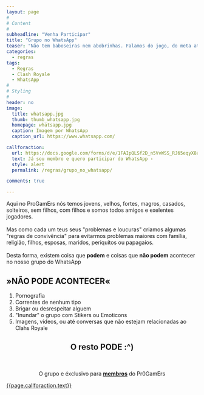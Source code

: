 ```yaml
---
layout: page
#
# Content
#
subheadline: "Venha Participar"
title: "Grupo no WhatsApp"
teaser: "Não tem baboseiras nem abobrinhas. Falamos do jogo, do meta atual, de estratégias, patentes, batalhas, decks, etc. Vale a pena participar!"
categories:
  - regras
tags:
  - Regras
  - Clash Royale
  - WhatsApp
#
# Styling
#
header: no
image:
  title: whatsapp.jpg
  thumb: thumb_whatsapp.jpg
  homepage: whatsapp.jpg
  caption: Imagem por WhatsApp
  caption_url: https://www.whatsapp.com/

callforaction:
  url: https://docs.google.com/forms/d/e/1FAIpQLSf2D_n5VvWSS_RJ65eqyX8ahNY752iIY7_DyQVFcGZwQJ2WdA/viewform
  text: Já sou membro e quero participar do WhatsApp ›
  style: alert
  permalink: /regras/grupo_no_whatsapp/

comments: true

---
```


<p> Aqui no ProGamErs nós temos jovens, velhos, fortes, magros, casados, solteiros, sem filhos, com filhos e somos todos amigos e exelentes jogadores. <br><br>
Mas como cada um teus seus "problemas e loucuras" criamos algumas "regras de convivência" para evitarmos problemas maiores com família, religião, filhos, esposas, maridos, periquitos ou papagaios. <br><br>
Desta forma, existem coisa que <strong>podem</strong> e coisas que <strong>não podem</strong> acontecer no nosso grupo do WhatsApp</p>  

## »NÃO PODE ACONTECER«
<ol>
<li>Pornografia</li>
<li>Correntes de nenhum tipo</li>
<li>Brigar ou desrespeitar alguem</li>
<li>"Inundar" o grupo com Stikers ou Emoticons</li>
<li>Imagens, videos, ou até conversas que não estejam relacionadas ao Clahs Royale</li>
</ol>
<ul></ul>

<center><h2 > O resto PODE :^)</h2>
<br>

O grupo e éxclusivo para <strong><u>membros</u></strong> do Pr0GamErs</center>

<div class="row t20 b60">
    <div class="small-12 text-center columns">
        <a class="button large radius {{ page.callforaction.style }}" href="{{page.callforaction.url}}" target="_blank">{{page.callforaction.text}}</a>
    </div><!-- /.small-12.columns -->
</div><!-- /.row -->
